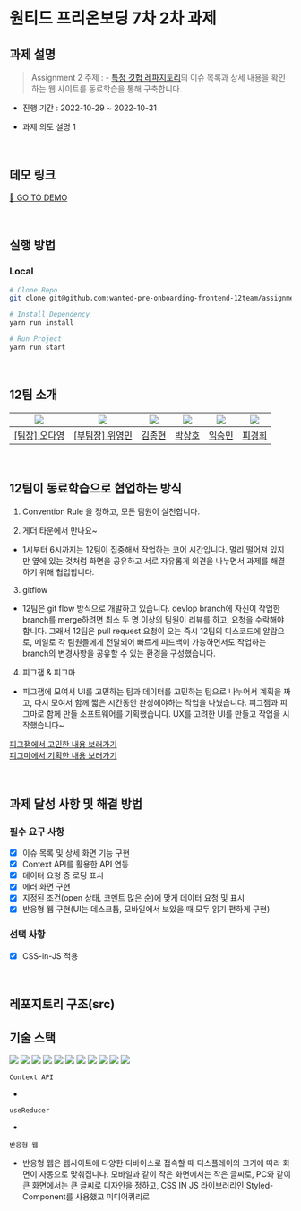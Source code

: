 # 원티드 프리온보딩 7차 2차 과제

## 과제 설명

> Assignment 2 주제 : - [특정 깃헙 레파지토리](https://github.com/angular/angular-cli)의 이슈 목록과 상세 내용을 확인하는 웹 사이트를 동료학습을 통해 구축합니다.

- 진행 기간 : 2022-10-29 ~ 2022-10-31  

- 과제 의도 설명 1

<br />

## 데모 링크

[🚀 GO TO DEMO]()

<br />

## 실행 방법

### Local

```bash
# Clone Repo
git clone git@github.com:wanted-pre-onboarding-frontend-12team/assignment-2-team12.git

# Install Dependency
yarn run install

# Run Project
yarn run start
```

<br />

## 12팀 소개

| <img src="https://avatars.githubusercontent.com/u/40523487?v=4"/> | <img src="https://avatars.githubusercontent.com/u/50790145?v=4"/> | <img src="https://avatars.githubusercontent.com/u/108744804?v=4"> | <img src="https://avatars.githubusercontent.com/u/97100045?v=4"/> | <img src="https://avatars.githubusercontent.com/u/92246102?v=4"> | <img src="https://avatars.githubusercontent.com/u/96763714?v=4"> |
| ----------------------------------------------------------------- | ----------------------------------------------------------------- | ----------------------------------------------------------------- | ----------------------------------------------------------------- | ---------------------------------------------------------------- | ---------------------------------------------------------------- |
| <a href="https://github.com/od-log">[팀장] 오다영</a>             | <a href="https://github.com/youngminss">[부팀장] 위영민</a>       | <a href="https://github.com/jong6598">김종현</a>                  | <a href="https://github.com/hopak-e">박상호</a>                   | <a href="https://github.com/forest-6">임승민</a>                 | <a href="https://github.com/kyunghee47">피경희</a>               |


<br/>

## 12팀이 동료학습으로 협업하는 방식  

1. Convention Rule 을 정하고, 모든 팀원이 실천합니다.  

2. 게더 타운에서 만나요~
- 1시부터 6시까지는 12팀이 집중해서 작업하는 코어 시간입니다. 멀리 떨어져 있지만 옆에 있는 것처럼 화면을 공유하고 서로 자유롭게 의견을 나누면서 과제를 해결하기 위해 협업합니다. 

3. gitflow  
- 12팀은 git flow 방식으로 개발하고 있습니다. devlop branch에 자신이 작업한 branch를 merge하려면 최소 두 명 이상의 팀원이 리뷰를 하고, 요청을 수락해야 합니다. 그래서 12팀은 pull request 요청이 오는 즉시 12팀의 디스코드에 알람으로, 메일로 각 팀원들에게 전달되어 빠르게 피드백이 가능하면서도 작업하는 branch의 변경사항을 공유할 수 있는 환경을 구성했습니다.  

4. 피그잼 & 피그마
- 피그잼에 모여서 UI를 고민하는 팀과 데이터를 고민하는 팀으로 나누어서 계획을 짜고, 다시 모여서 함께 짧은 시간동안 완성해야하는 작업을 나눴습니다. 피그잼과 피그마로 함께 만들 소프트웨어를 기획했습니다. UX를 고려한 UI를 만들고 작업을 시작했습니다~

[피그잼에서 고민한 내용 보러가기](https://www.figma.com/file/as4ETRLKXZKBsfxH3q9NNe/Assignment-2---%EC%9A%94%EA%B5%AC%EC%82%AC%ED%95%AD-%EB%B6%84%EC%84%9D?node-id=2%3A41)  
[피그마에서 기획한 내용 보러가기](https://www.figma.com/file/0zmJkpYLvxIgg0NUWoLPpf/Assignment-2---%EA%B9%83%ED%97%99-%EB%A0%88%ED%8F%AC%EC%A7%80%ED%86%A0%EB%A6%AC-%EC%9D%B4%EC%8A%88-%EC%A1%B0%ED%9A%8C-%ED%8E%98%EC%9D%B4%EC%A7%80?node-id=0%3A1)


<br />

## 과제 달성 사항 및 해결 방법

### 필수 요구 사항

- [x] 이슈 목록 및 상세 화면 기능 구현
- [x] Context API를 활용한 API 연동
- [x] 데이터 요청 중 로딩 표시
- [x] 에러 화면 구현
- [x] 지정된 조건(open 상태, 코멘트 많은 순)에 맞게 데이터 요청 및 표시
- [x] 반응형 웹 구현(UI는 데스크톱, 모바일에서 보았을 때 모두 읽기 편하게 구현)

### 선택 사항

- [x] CSS-in-JS 적용  


<br />

## 레포지토리 구조(src)


## 기술 스택
<img src="https://img.shields.io/badge/react-61DAFB?style=for-the-badge&logo=react&logoColor=black"> <img src="https://img.shields.io/badge/typescript-3178C6?style=for-the-badge&logo=typescript&logoColor=black">
<img src="https://img.shields.io/badge/html-E34F26?style=for-the-badge&logo=html5&logoColor=white">
<img src="https://img.shields.io/badge/css-1572B6?style=for-the-badge&logo=css3&logoColor=white">
<img src="https://img.shields.io/badge/styled-component-DB7093?style=for-the-badge&logo=styled-component&logoColor=white">
<img src="https://img.shields.io/badge/vite-646CFF?style=for-the-badge&logo=vite&logoColor=white">
<img src="https://img.shields.io/badge/github-181717?style=for-the-badge&logo=github&logoColor=white">
<img src="https://img.shields.io/badge/netlify-00C7B7?style=for-the-badge&logo=netlify&logoColor=white">
<img src="https://img.shields.io/badge/yarn-2C8EBB?style=for-the-badge&logo=yarn&logoColor=white">
<img src="https://img.shields.io/badge/eslint-181717?style=for-the-badge&logo=eslint&logoColor=white">
<img src="https://img.shields.io/badge/react-router-CA4245?style=for-the-badge&logo=react-router&logoColor=white">


`Context API`

+ 

`useReducer`

+


`반응형 웹`

+ 반응형 웹은 웹사이트에 다양한 디바이스로 접속할 때 디스플레이의 크기에 따라 화면이 자동으로 맞춰집니다. 모바일과 같이 작은 화면에서는 작은 글씨로, PC와 같이 큰 화면에서는 큰 글씨로 디자인을 정하고, CSS IN JS 라이브러리인 Styled-Component를 사용했고 미디어쿼리로 
